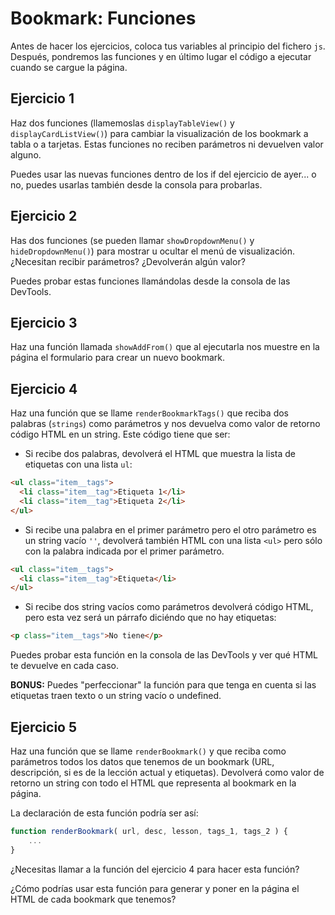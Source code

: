 # Bookmark: Funciones

Antes de hacer los ejercicios, coloca tus variables al principio del fichero `js`. Después, pondremos las funciones y en último lugar el código a ejecutar cuando se cargue la página.

## Ejercicio 1

Haz dos funciones (llamemoslas `displayTableView()` y `displayCardListView()`) para cambiar la visualización de los bookmark a tabla o a tarjetas. Estas funciones no reciben parámetros ni devuelven valor alguno.

Puedes usar las nuevas funciones dentro de los if del ejercicio de ayer... o no, puedes usarlas también desde la consola para probarlas.

## Ejercicio 2

Has dos funciones (se pueden llamar `showDropdownMenu()` y `hideDropdownMenu()`) para mostrar u ocultar el menú de visualización. ¿Necesitan recibir parámetros? ¿Devolverán algún valor?

Puedes probar estas funciones llamándolas desde la consola de las DevTools.

## Ejercicio 3

Haz una función llamada `showAddFrom()` que al ejecutarla nos muestre en la página el formulario para crear un nuevo bookmark.

## Ejercicio 4

Haz una función que se llame `renderBookmarkTags()` que reciba dos palabras (`strings`) como parámetros y nos devuelva como valor de retorno código HTML en un string. Este código tiene que ser:

- Si recibe dos palabras, devolverá el HTML que muestra la lista de etiquetas con una lista `ul`:

```html
<ul class="item__tags">
  <li class="item__tag">Etiqueta 1</li>
  <li class="item__tag">Etiqueta 2</li>
</ul>
```

- Si recibe una palabra en el primer parámetro pero el otro parámetro es un string vacío `''`, devolverá también HTML con una lista `<ul>` pero sólo con la palabra indicada por el primer parámetro.

```html
<ul class="item__tags">
  <li class="item__tag">Etiqueta</li>
</ul>
```

- Si recibe dos string vacíos como parámetros devolverá código HTML, pero esta vez será un párrafo diciéndo que no hay etiquetas:

```html
<p class="item__tags">No tiene</p>
```

Puedes probar esta función en la consola de las DevTools y ver qué HTML te devuelve en cada caso.

**BONUS:** Puedes "perfeccionar" la función para que tenga en cuenta si las etiquetas traen texto o un string vacío o undefined.

## Ejercicio 5

Haz una función que se llame `renderBookmark()` y que reciba como parámetros todos los datos que tenemos de un bookmark (URL, descripción, si es de la lección actual y etiquetas). Devolverá como valor de retorno un string con todo el HTML que representa al bookmark en la página.

La declaración de esta función podría ser así:

```js
function renderBookmark( url, desc, lesson, tags_1, tags_2 ) {
    ...
}
```

¿Necesitas llamar a la función del ejercicio 4 para hacer esta función?

¿Cómo podrías usar esta función para generar y poner en la página el HTML de cada bookmark que tenemos?
